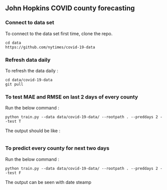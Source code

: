 ## John Hopkins COVID county forecasting

### Connect to data set

To connect to the data set first time, clone the repo.   
```
cd data
https://github.com/nytimes/covid-19-data
```

### Refresh data daily
To refresh the data daily :   

```
cd data/covid-19-data
git pull
```

### To test MAE and RMSE on last 2 days of every county

Run the below command :  
```
python train.py --data data/covid-19-data/ --rootpath . --preddays 2 --test T
```

The output should be like :  
```

```

### To predict every county for next two days

Run the below command :  
```
python train.py --data data/covid-19-data/ --rootpath . --preddays 2 --test F
```
The output can be seen with date steamp